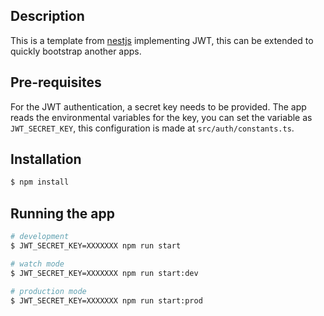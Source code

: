
## Description

This is a template from [nestjs](nestjs) implementing JWT, this can be extended to quickly bootstrap another apps.

## Pre-requisites

For the JWT authentication, a secret key needs to be provided. The app reads the environmental variables for the key, you can set the variable as `JWT_SECRET_KEY`, this configuration is made at `src/auth/constants.ts`.


## Installation

```bash
$ npm install
```

## Running the app

```bash
# development
$ JWT_SECRET_KEY=XXXXXXX npm run start

# watch mode
$ JWT_SECRET_KEY=XXXXXXX npm run start:dev

# production mode
$ JWT_SECRET_KEY=XXXXXXX npm run start:prod
```
